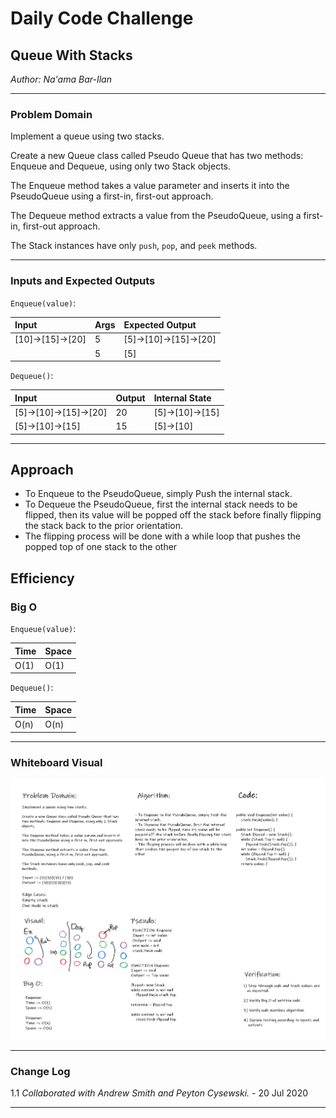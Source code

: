 # Daily Code Challenge

## Queue With Stacks
*Author: Na'ama Bar-Ilan*

---

### Problem Domain

Implement a queue using two stacks.

Create a new Queue class called Pseudo Queue that has two methods: Enqueue and Dequeue, using only two Stack objects.

The Enqueue method takes a value parameter and inserts it into the PseudoQueue using a first-in, first-out approach.

The Dequeue method extracts a value from the PseudoQueue, using a first-in, first-out approach.

The Stack instances have only `push`, `pop`, and `peek` methods.
 
---

### Inputs and Expected Outputs

`Enqueue(value)`:

| Input | Args  | Expected Output |
| :----------- | :----------- | :----------- |
| [10]->[15]->[20] | 5 | [5]->[10]->[15]->[20] |
|  | 5 | [5] |

`Dequeue()`:

| Input | Output  | Internal State |
| :----------- | :----------- | :----------- |
| [5]->[10]->[15]->[20] | 20 | [5]->[10]->[15] |
| [5]->[10]->[15] | 15 | [5]->[10] |


---

## Approach

- To Enqueue to the PseudoQueue, simply Push the internal stack.
- To Dequeue the PseudoQueue, first the internal stack needs to be flipped, then its value will be popped off the stack before finally flipping the stack back to the prior orientation.
- The flipping process will be done with a while loop that pushes the popped top of one stack to the other


## Efficiency


### Big O

`Enqueue(value)`:

| Time | Space |
| :----------- | :----------- |
| O(1) | O(1) |

`Dequeue()`:

| Time | Space |
| :----------- | :----------- |
| O(n) | O(n) |


---


### Whiteboard Visual

![Whiteboard](https://github.com/NaamaBarIlan/data-structures-and-algorithms/blob/master/Assets/CodeChallage11.png)


---

### Change Log 

1.1 *Collaborated with Andrew Smith and Peyton Cysewski.* - 20 Jul 2020

---

